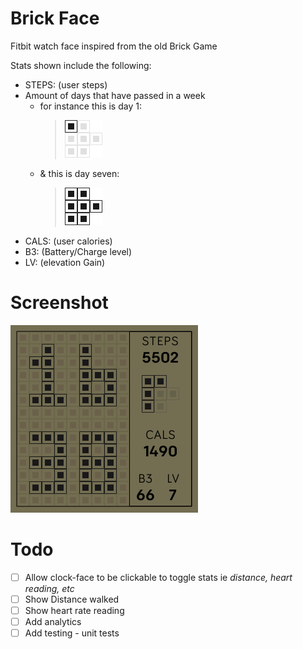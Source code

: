 # Brick Face
Fitbit watch face inspired from the old Brick Game 

Stats shown include the following:
- STEPS: (user steps)
- Amount of days that have passed in a week 
    - for instance this is day 1:
        > ![day one](resources/day1.png)
    - & this is day seven:
        > ![day severn](resources/day0.png)
- CALS: (user calories)
- B3: (Battery/Charge level)
- LV: (elevation Gain)

# Screenshot
![screenshot](BrickFace-screenshot.png)

# Todo
- [ ] Allow clock-face to be clickable to toggle stats ie _distance, heart reading, etc_
- [ ] Show Distance walked
- [ ] Show heart rate reading
- [ ] Add analytics
- [ ] Add testing - unit tests
